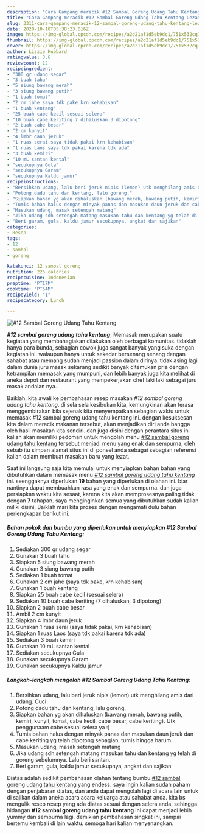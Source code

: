 ```yaml
---
description: "Cara Gampang meracik #12 Sambal Goreng Udang Tahu Kentang Lezat"
title: "Cara Gampang meracik #12 Sambal Goreng Udang Tahu Kentang Lezat"
slug: 3311-cara-gampang-meracik-12-sambal-goreng-udang-tahu-kentang-lezat
date: 2020-10-18T05:38:23.016Z
image: https://img-global.cpcdn.com/recipes/a2d21af1d5eb9dc1/751x532cq70/12-sambal-goreng-udang-tahu-kentang-foto-resep-utama.jpg
thumbnail: https://img-global.cpcdn.com/recipes/a2d21af1d5eb9dc1/751x532cq70/12-sambal-goreng-udang-tahu-kentang-foto-resep-utama.jpg
cover: https://img-global.cpcdn.com/recipes/a2d21af1d5eb9dc1/751x532cq70/12-sambal-goreng-udang-tahu-kentang-foto-resep-utama.jpg
author: Lizzie Hubbard
ratingvalue: 3.6
reviewcount: 12
recipeingredient:
- "300 gr udang segar"
- "3 buah tahu"
- "5 siung bawang merah"
- "3 siung bawang putih"
- "1 buah tomat"
- "2 cm jahe saya tdk pake krn kehabisan"
- "1 buah kentang"
- "25 buah cabe kecil sesuai selera"
- "10 buah cabe keriting 7 dihaluskan 3 dipotong"
- "2 buah cabe besar"
- "2 cm kunyit"
- "4 lmbr daun jeruk"
- "1 ruas serai saya tidak pakai krn kehabisan"
- "1 ruas Laos saya tdk pakai karena tdk ada"
- "3 buah kemiri"
- "10 mL santan kental"
- "secukupnya Gula"
- "secukupnya Garam"
- "secukupnya Kaldu jamur"
recipeinstructions:
- "Bersihkan udang, lalu beri jeruk nipis (lemon) utk menghilang amis dari udang. Cuci"
- "Potong dadu tahu dan kentang, lalu goreng."
- "Siapkan bahan yg akan dihaluskan (bawang merah, bawang putih, kemiri, kunyit, tomat, cabe kecil, cabe besar, cabe keriting). Utk penggunaam cabe sesuai selera ya :)"
- "Tumis bahan halus dengan minyak panas dan masukan daun jeruk dan cabe keriting yg telah dipotong sebagian, tumis hingga harum."
- "Masukan udang, masak setengah matang"
- "Jika udang sdh setengah matang masukan tahu dan kentang yg telah di goreng sebelumnya. Lalu beri santan."
- "Beri garam, gula, kaldu jamur secukupnya, angkat dan sajikan"
categories:
- Resep
tags:
- 12
- sambal
- goreng

katakunci: 12 sambal goreng 
nutrition: 226 calories
recipecuisine: Indonesian
preptime: "PT17M"
cooktime: "PT54M"
recipeyield: "1"
recipecategory: Lunch

---
```



![#12 Sambal Goreng Udang Tahu Kentang](https://img-global.cpcdn.com/recipes/a2d21af1d5eb9dc1/751x532cq70/12-sambal-goreng-udang-tahu-kentang-foto-resep-utama.jpg)

<b><i>#12 sambal goreng udang tahu kentang</i></b>, Memasak merupakan suatu kegiatan yang membahagiakan dilakukan oleh berbagai komunitas. tidaklah hanya para bunda, sebagian cowok juga sangat banyak yang suka dengan kegiatan ini. walaupun hanya untuk sekedar bersenang senang dengan sahabat atau memang sudah menjadi passion dalam dirinya. tidak asing lagi dalam dunia juru masak sekarang sedikit banyak ditemukan pria dengan ketrampilan memasak yang mumpuni, dan lebih banyak juga kita melihat di aneka depot dan restaurant yang mempekerjakan chef laki laki sebagai juru masak andalan nya.

Baiklah, kita awali ke pembahasan resep masakan <i>#12 sambal goreng udang tahu kentang</i>. di sela sela kesibukan kita, kemungkinan akan terasa menggembirakan bila sejenak kita menyempatkan sebagian waktu untuk memasak #12 sambal goreng udang tahu kentang ini. dengan kesuksesan kita dalam meracik makanan tersebut, akan menjadikan diri anda bangga oleh hasil masakan kita sendiri. dan juga disini dengan perantara situs ini kalian akan memiliki pedoman untuk mengolah menu <u>#12 sambal goreng udang tahu kentang</u> tersebut menjadi menu yang enak dan sempurna, oleh sebab itu simpan alamat situs ini di ponsel anda sebagai sebagian referensi kalian dalam membuat masakan baru yang lezat.




Saat ini langsung saja kita memulai untuk menyiapkan bahan bahan yang dibutuhkan dalam memasak menu <u><i>#12 sambal goreng udang tahu kentang</i></u> ini. seenggaknya diperlukan <b>19</b> bahan yang diperlukan di olahan ini. biar nantinya dapat membuahkan rasa yang enak dan sempurna. dan juga persiapkan waktu kita sesaat, karena kita akan memprosesnya paling tidak dengan <b>7</b> tahapan. saya menginginkan semua yang dibutuhkan sudah kalian miliki disini, Baiklah mari kita proses dengan mengamati dulu bahan perlengkapan berikut ini.

<!--inarticleads1-->

##### Bahan pokok dan bumbu yang diperlukan untuk menyiapkan #12 Sambal Goreng Udang Tahu Kentang:

1. Sediakan 300 gr udang segar
1. Gunakan 3 buah tahu
1. Siapkan 5 siung bawang merah
1. Gunakan 3 siung bawang putih
1. Sediakan 1 buah tomat
1. Gunakan 2 cm jahe (saya tdk pake, krn kehabisan)
1. Gunakan 1 buah kentang
1. Siapkan 25 buah cabe kecil (sesuai selera)
1. Sediakan 10 buah cabe keriting (7 dihaluskan, 3 dipotong)
1. Siapkan 2 buah cabe besar
1. Ambil 2 cm kunyit
1. Siapkan 4 lmbr daun jeruk
1. Gunakan 1 ruas serai (saya tidak pakai, krn kehabisan)
1. Siapkan 1 ruas Laos (saya tdk pakai karena tdk ada)
1. Sediakan 3 buah kemiri
1. Gunakan 10 mL santan kental
1. Sediakan secukupnya Gula
1. Gunakan secukupnya Garam
1. Gunakan secukupnya Kaldu jamur




<!--inarticleads2-->

##### Langkah-langkah mengolah #12 Sambal Goreng Udang Tahu Kentang:

1. Bersihkan udang, lalu beri jeruk nipis (lemon) utk menghilang amis dari udang. Cuci
1. Potong dadu tahu dan kentang, lalu goreng.
1. Siapkan bahan yg akan dihaluskan (bawang merah, bawang putih, kemiri, kunyit, tomat, cabe kecil, cabe besar, cabe keriting). Utk penggunaam cabe sesuai selera ya :)
1. Tumis bahan halus dengan minyak panas dan masukan daun jeruk dan cabe keriting yg telah dipotong sebagian, tumis hingga harum.
1. Masukan udang, masak setengah matang
1. Jika udang sdh setengah matang masukan tahu dan kentang yg telah di goreng sebelumnya. Lalu beri santan.
1. Beri garam, gula, kaldu jamur secukupnya, angkat dan sajikan




Diatas adalah sedikit pembahasan olahan tentang bumbu <u>#12 sambal goreng udang tahu kentang</u> yang endess. saya ingin kalian sudah paham dengan penjabaran diatas, dan anda dapat mengolah lagi di acara lain untuk di sajikan dalam aneka acara acara keluarga atau sahabat anda. kita bs mengulik resep resep yang ada diatas sesuai dengan selera anda, sehingga hidangan <b>#12 sambal goreng udang tahu kentang</b> ini dapat menjadi lebih yummy dan sempurna lagi. demikian pembahasan singkat ini, sampai bertemu kembali di lain waktu. semoga hari kalian menyenangkan.
